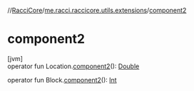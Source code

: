 //[RacciCore](../../index.md)/[me.racci.raccicore.utils.extensions](index.md)/[component2](component2.md)

# component2

[jvm]\
operator fun Location.[component2](component2.md)(): [Double](https://kotlinlang.org/api/latest/jvm/stdlib/kotlin/-double/index.html)

operator fun Block.[component2](component2.md)(): [Int](https://kotlinlang.org/api/latest/jvm/stdlib/kotlin/-int/index.html)

